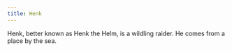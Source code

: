 ```yaml
---
title: Henk
---
```


Henk, better known as Henk the Helm, is a wildling raider. He comes from a place by the sea.


